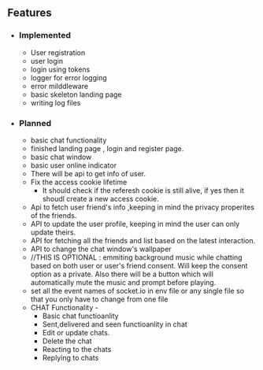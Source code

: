 ## Features

- ### Implemented

  - User registration
  - user login
  - login using tokens
  - logger for error logging
  - error milddleware
  - basic skeleton landing page
  - writing log files

- ### Planned

  - basic chat functionality
  - finished landing page , login and register page.
  - basic chat window
  - basic user online indicator
  - There will be api to get info of user.
  - Fix the access cookie lifetime
    - It should check if the referesh cookie is still alive, if yes then it shoudl create a new access cookie.
  - Api to fetch user friend's info ,keeping in mind the privacy properites of the friends.
  - API to update the user profile, keeping in mind the user can only update theirs.
  - API for fetching all the friends and list based on the latest interaction.
  - API to change the chat window's wallpaper
  - //THIS IS OPTIONAL : emmiting background music while chatting based on both user or user's friend consent. Will keep the consent option as a private. Also there will be a button which will automatically mute the music and prompt before playing.
  - set all the event names of socket.io in env file or any single file so that you only have to change from one file
  - CHAT Functionality -
    - Basic chat functioanlity
    - Sent,delivered and seen functioanlity in chat
    - Edit or update chats.
    - Delete the chat
    - Reacting to the chats
    - Replying to chats
